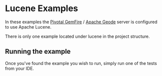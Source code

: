 # Lucene Examples

In these examples the [Pivotal GemFire](https://pivotal.io/pivotal-gemfire) / [Apache Geode](http://geode.apache.org/) server is configured to use Apache Lucene.

There is only one example located under lucene in the project structure.

## Running the example

Once you've found the example you wish to run, simply run one of the tests from your IDE.